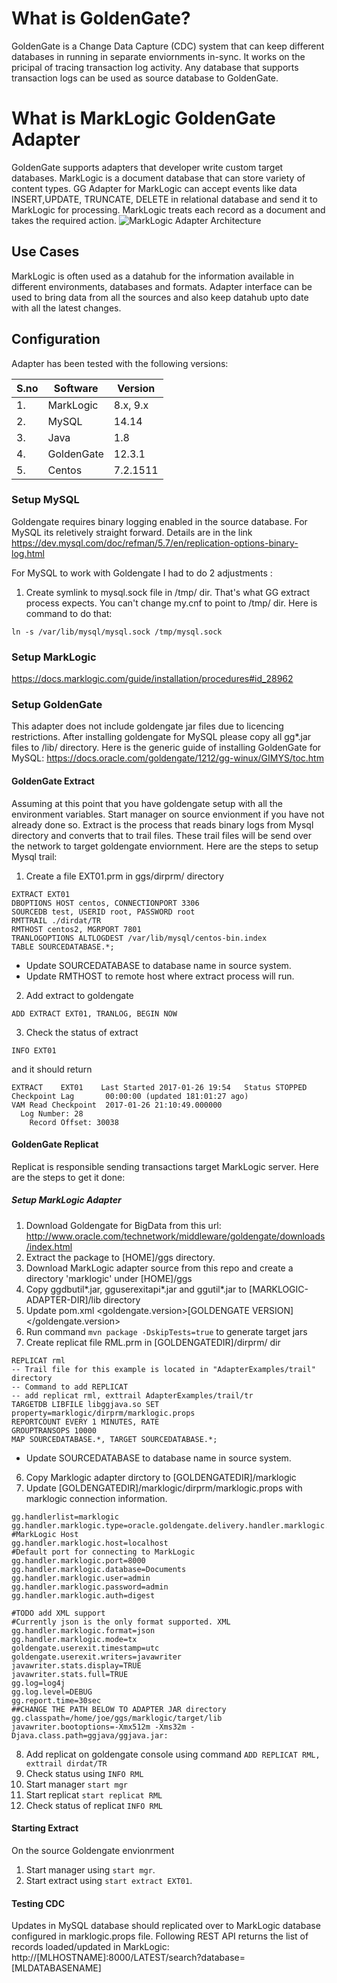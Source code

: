 # What is GoldenGate?
GoldenGate is a Change Data Capture (CDC) system that can keep different databases in running in separate enviornments in-sync. It works on the pricipal of tracing transaction log activity. Any database that supports transaction logs can be used as source database to GoldenGate.

# What is MarkLogic GoldenGate Adapter
GoldenGate supports adapters that developer write custom target databases. MarkLogic is a document database that can store variety of content types. GG Adapter for MarkLogic can accept events like data INSERT,UPDATE, TRUNCATE, DELETE in relational database and send it to MarkLogic for processing. MarkLogic treats each record as a document and takes the required action.
![MarkLogic Adapter Architecture](/docs/architecture.jpg)

## Use Cases
MarkLogic is often used as a datahub for the information available in different environments, databases and formats. Adapter interface can be used to bring data from all the sources and also keep datahub upto date with all the latest changes.

## Configuration
Adapter has been tested with the following versions:

S.no| Software | Version
----|----------|--------
1.  |MarkLogic | 8.x, 9.x
2.  |MySQL     | 14.14
3.  |Java      | 1.8
4.  |GoldenGate| 12.3.1
5.  |Centos    | 7.2.1511

### Setup MySQL
Goldengate requires binary logging enabled in the source database. For MySQL its reletively straight forward. Details are in the link
https://dev.mysql.com/doc/refman/5.7/en/replication-options-binary-log.html

For MySQL to work with Goldengate I had to do 2 adjustments :
1. Create symlink to mysql.sock file in /tmp/ dir. That's what GG extract process expects. You can't change my.cnf to point to /tmp/ dir. Here is command to do that:
```
ln -s /var/lib/mysql/mysql.sock /tmp/mysql.sock
```

### Setup MarkLogic
https://docs.marklogic.com/guide/installation/procedures#id_28962

### Setup GoldenGate
This adapter does not include goldengate jar files due to licencing restrictions. After installing goldengate for MySQL please copy all gg*.jar files to /lib/ directory.
Here is the generic guide of installing GoldenGate for MySQL:
https://docs.oracle.com/goldengate/1212/gg-winux/GIMYS/toc.htm

#### GoldenGate Extract
Assuming at this point that you have goldengate setup with all the environment variables. Start manager on source envionment if you have not already done so. 
Extract is the process that reads binary logs from Mysql directory and converts that to trail files. These trail files will be send over the network to target goldengate enviornment. 
Here are the steps to setup Mysql trail:

1. Create a file EXT01.prm in ggs/dirprm/ directory
```
EXTRACT EXT01
DBOPTIONS HOST centos, CONNECTIONPORT 3306
SOURCEDB test, USERID root, PASSWORD root
RMTTRAIL ./dirdat/TR
RMTHOST centos2, MGRPORT 7801
TRANLOGOPTIONS ALTLOGDEST /var/lib/mysql/centos-bin.index
TABLE SOURCEDATABASE.*;
````
- Update SOURCEDATABASE to database name in source system. 
- Update RMTHOST to remote host where extract process will run.


2. Add extract to goldengate
```
ADD EXTRACT EXT01, TRANLOG, BEGIN NOW
````
3. Check the status of extract
```
INFO EXT01
```
and it should return
```
EXTRACT    EXT01    Last Started 2017-01-26 19:54   Status STOPPED
Checkpoint Lag       00:00:00 (updated 181:01:27 ago)
VAM Read Checkpoint  2017-01-26 21:10:49.000000
  Log Number: 28
    Record Offset: 30038
```

#### GoldenGate Replicat
Replicat is responsible sending transactions target MarkLogic server. Here are the steps to get it done:
##### Setup MarkLogic Adapter
1. Download Goldengate for BigData from this url: http://www.oracle.com/technetwork/middleware/goldengate/downloads/index.html
2. Extract the package to [HOME]/ggs directory.
3. Download MarkLogic adapter source from this repo and create a directory 'marklogic' under [HOME]/ggs
4. Copy ggdbutil*.jar, gguserexitapi*.jar and ggutil*.jar to [MARKLOGIC-ADAPTER-DIR]/lib directory
5. Update pom.xml <goldengate.version>[GOLDENGATE VERSION]</goldengate.version>
6. Run command ```mvn package -DskipTests=true``` to generate target jars
7. Create replicat file RML.prm in [GOLDENGATEDIR]/dirprm/ dir
```
REPLICAT rml
-- Trail file for this example is located in "AdapterExamples/trail" directory
-- Command to add REPLICAT
-- add replicat rml, exttrail AdapterExamples/trail/tr
TARGETDB LIBFILE libggjava.so SET property=marklogic/dirprm/marklogic.props
REPORTCOUNT EVERY 1 MINUTES, RATE
GROUPTRANSOPS 10000
MAP SOURCEDATABASE.*, TARGET SOURCEDATABASE.*;
```
- Update SOURCEDATABASE to database name in source system.

6. Copy Marklogic adapter dirctory to [GOLDENGATEDIR]/marklogic
7. Update [GOLDENGATEDIR]/marklogic/dirprm/marklogic.props with marklogic connection information. 
```
gg.handlerlist=marklogic
gg.handler.marklogic.type=oracle.goldengate.delivery.handler.marklogic.MarkLogicHandler
#MarkLogic Host
gg.handler.marklogic.host=localhost
#Default port for connecting to MarkLogic
gg.handler.marklogic.port=8000
gg.handler.marklogic.database=Documents
gg.handler.marklogic.user=admin
gg.handler.marklogic.password=admin
gg.handler.marklogic.auth=digest

#TODO add XML support
#Currently json is the only format supported. XML 
gg.handler.marklogic.format=json
gg.handler.marklogic.mode=tx
goldengate.userexit.timestamp=utc
goldengate.userexit.writers=javawriter
javawriter.stats.display=TRUE
javawriter.stats.full=TRUE
gg.log=log4j
gg.log.level=DEBUG
gg.report.time=30sec
##CHANGE THE PATH BELOW TO ADAPTER JAR directory
gg.classpath=/home/joe/ggs/marklogic/target/lib
javawriter.bootoptions=-Xmx512m -Xms32m -Djava.class.path=ggjava/ggjava.jar:
```
8. Add replicat on goldengate console using command 
```ADD REPLICAT RML, exttrail dirdat/TR```
9. Check status using ```INFO RML```
10. Start manager ```start mgr```
10. Start replicat ```start replicat RML```
11. Check status of replicat ```INFO RML```
#### Starting Extract 
On the source Goldengate envionrment
1. Start manager using ```start mgr```.
2. Start extract using ```start extract EXT01```. 
#### Testing CDC
Updates in MySQL database should replicated over to MarkLogic database configured in marklogic.props file. Following REST API returns the list of records loaded/updated in MarkLogic:
http://[MLHOSTNAME]:8000/LATEST/search?database=[MLDATABASENAME]
